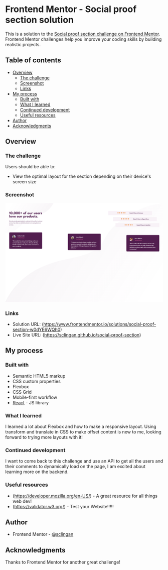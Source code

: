 # Frontend Mentor - Social proof section solution

This is a solution to the [Social proof section challenge on Frontend Mentor](https://www.frontendmentor.io/challenges/social-proof-section-6e0qTv_bA). Frontend Mentor challenges help you improve your coding skills by building realistic projects. 

## Table of contents

- [Overview](#overview)
  - [The challenge](#the-challenge)
  - [Screenshot](#screenshot)
  - [Links](#links)
- [My process](#my-process)
  - [Built with](#built-with)
  - [What I learned](#what-i-learned)
  - [Continued development](#continued-development)
  - [Useful resources](#useful-resources)
- [Author](#author)
- [Acknowledgments](#acknowledgments)


## Overview

### The challenge

Users should be able to:

- View the optimal layout for the section depending on their device's screen size

### Screenshot

![](./public/images/screenshot.png)


### Links

- Solution URL: (https://www.frontendmentor.io/solutions/social-proof-section-w0dYE6WQh0)
- Live Site URL: (https://sclingan.github.io/social-proof-section)

## My process

### Built with

- Semantic HTML5 markup
- CSS custom properties
- Flexbox
- CSS Grid
- Mobile-first workflow
- [React](https://reactjs.org/) - JS library


### What I learned

I learned a lot about Flexbox and how to make a responsive
layout. Using transform and translate in CSS to make offset
content is new to me, looking forward to trying more layouts
with it!


### Continued development

I want to come back to this challenge and use an API to get
all the users and their comments to dynamically load on the page,
I am excited about learning more on the backend.

### Useful resources

- (https://developer.mozilla.org/en-US/) - A great resource for all things web dev!
- (https://validator.w3.org/) - Test your Website!!!!!


## Author

- Frontend Mentor - [@sclingan](https://www.frontendmentor.io/profile/sclingan)


## Acknowledgments

Thanks to Frontend Mentor for another great challenge!

